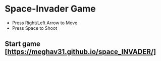 # Space-Invader  Game

- Press Right/Left Arrow to Move
- Press Space to Shoot

## Start game [https://meghav31.github.io/space_INVADER/]
